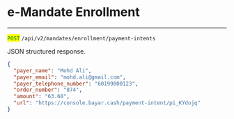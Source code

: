 # e-Mandate Enrollment

***

<mark style="color:green;">`POST`</mark> `/api/v2/mandates/enrollment/payment-intents`

JSON structured response.



```json
{
  "payer_name": "Mohd Ali",
  "payer_email": "mohd.ali@gmail.com",
  "payer_telephone_number": "60199000123",
  "order_number": "874",
  "amount": "63.60",
  "url": "https://console.bayar.cash/payment-intent/pi_KYdojq"
}
```

